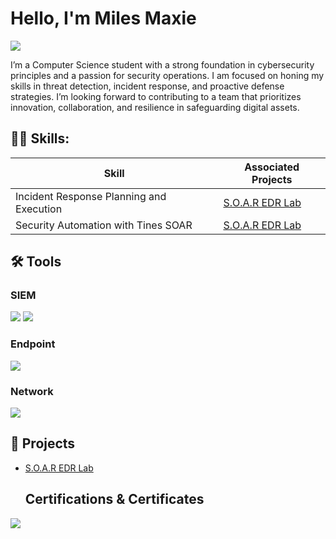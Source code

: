 # Hello, I'm Miles Maxie
<a href="https://www.linkedin.com/in/miles-maxie-84b313299/"><img src="https://img.shields.io/badge/-LinkedIn-0072b1?&style=for-the-badge&logo=linkedin&logoColor=white" /></a>


I’m a Computer Science student with a strong foundation in cybersecurity principles and a passion for security operations. I am focused on honing my skills in threat detection, incident response, and proactive defense strategies. I’m  looking forward to contributing to a team that prioritizes innovation, collaboration, and resilience in safeguarding digital assets.

 



<h2>👨‍💻 Skills:</h2>

| Skill                                      |    Associated Projects    |
|-----------------------------------------------|----------------------------|
| Incident Response Planning and Execution   | [S.O.A.R EDR Lab]()           |
| Security Automation with Tines SOAR | [S.O.A.R EDR Lab]()                              |



## 🛠️ Tools 
 

### SIEM
<div>
    <img src="https://img.shields.io/badge/-Splunk-000000?&style=for-the-badge&logo=Splunk&logoColor=white" />
   <img src="https://img.shields.io/badge/-Microsoft_Sentinel-0078D4?&style=for-the-badge&logo=Windows&logoColor=white" />

</div>

### Endpoint
<div>
    <img src="https://img.shields.io/badge/-Microsoft_Defender_for_Endpoint-00A4EF?&style=for-the-badge&logo=Microsoft&logoColor=white" />
</div>

### Network
<div>
    <img src="https://img.shields.io/badge/-Wireshark-1679A7?&style=for-the-badge&logo=Wireshark&logoColor=white" />
</div>

## 📝 Projects 
- [S.O.A.R EDR Lab]()

  ## Certifications & Certificates

<div>
<img src="https://img.shields.io/badge/-Security%2B-FF0000?&style=for-the-badge&logo=CompTIA&logoColor=white" />

</div>

